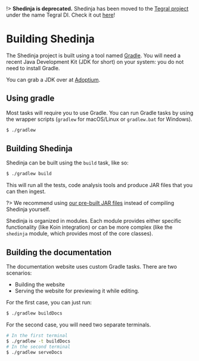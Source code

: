 !> **Shedinja is deprecated.** Shedinja has been moved to the [Tegral project](https://tegral.zoroark.guru) under the name Tegral DI. Check it out [here](https://tegral.zoroark.guru/docs/core/di)!

# Building Shedinja

The Shedinja project is built using a tool named [Gradle](https://gradle.org/). You will need a recent Java Development
Kit (JDK for short) on your system: you do not need to install Gradle.

You can grab a JDK over at [Adoptium](https://adoptium.net).

## Using gradle

Most tasks will require you to use Gradle. You can run Gradle tasks by using the wrapper scripts (`gradlew` for
macOS/Linux or `gradlew.bat` for Windows).

```sh
$ ./gradlew
```

## Building Shedinja

Shedinja can be built using the `build` task, like so:

```sh
$ ./gradlew build
```

This will run all the tests, code analysis tools and produce JAR files that you can then ingest. 

?> We recommend using [our pre-built JAR files](/usage/GettingStarted.md#adding-shedinja) instead of compiling Shedinja yourself.

Shedinja is organized in modules. Each module provides either specific functionality (like Koin integration) or can be 
more complex (like the `shedinja` module, which provides most of the core classes).

## Building the documentation

The documentation website uses custom Gradle tasks. There are two scenarios:

* Building the website
* Serving the website for previewing it while editing.

For the first case, you can just run:

```sh
$ ./gradlew buildDocs
```

For the second case, you will need two separate terminals.

```sh
# In the first terminal
$ ./gradlew -t buildDocs
# In the second terminal
$ ./gradlew serveDocs
```
